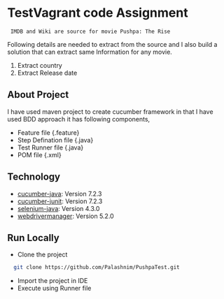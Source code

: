 
# TestVagrant code Assignment
     IMDB and Wiki are source for movie Pushpa: The Rise

Following details are needed to extract from the source and I also build a solution that can extract same Information for any movie.
1. Extract country
2. Extract Release date




## About Project
 I have used maven project to create cucumber framework in that I have used BDD approach
 it has following components,

* Feature file {.feature} 
* Step Defination file {.java} 
* Test Runner file {.java}
* POM file {.xml}


## Technology

* [cucumber-java](https://mvnrepository.com/artifact/io.cucumber/cucumber-java): Version 7.2.3 
* [cucumber-junit](https://mvnrepository.com/artifact/io.cucumber/cucumber-junit): Version 7.2.3
* [selenium-java](https://mvnrepository.com/artifact/org.seleniumhq.selenium/selenium-java ): Version 4.3.0
* [webdrivermanager](https://mvnrepository.com/artifact/io.github.bonigarcia/webdrivermanager ): Version 5.2.0


## Run Locally

* Clone the project

```bash
  git clone https://github.com/Palashnim/PushpaTest.git
```


* Import the project in IDE
* Execute using Runner file

